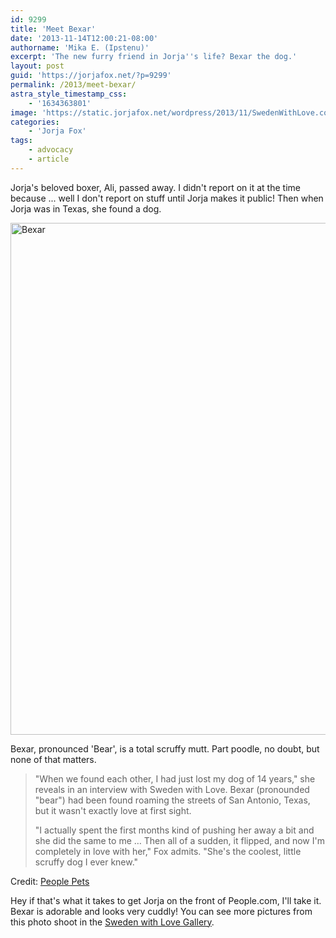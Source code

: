 ```yaml
---
id: 9299
title: 'Meet Bexar'
date: '2013-11-14T12:00:21-08:00'
authorname: 'Mika E. (Ipstenu)'
excerpt: 'The new furry friend in Jorja''s life? Bexar the dog.'
layout: post
guid: 'https://jorjafox.net/?p=9299'
permalink: /2013/meet-bexar/
astra_style_timestamp_css:
    - '1634363801'
image: 'https://static.jorjafox.net/wordpress/2013/11/SwedenWithLove.com_elizabeth-messina_013a.jpg'
categories:
    - 'Jorja Fox'
tags:
    - advocacy
    - article
---
```


Jorja's beloved boxer, Ali, passed away. I didn't report on it at the time because ... well I don't report on stuff until Jorja makes it public! Then when Jorja was in Texas, she found a dog.

<img class="aligncenter size-full wp-image-9300" alt="Bexar " src="//static.jorjafox.net/wordpress/2013/11/SwedenWithLove.com_elizabeth-messina_013a.jpg" width="600" height="819" />

Bexar, pronounced 'Bear', is a total scruffy mutt. Part poodle, no doubt, but none of that matters.
<blockquote>"When we found each other, I had just lost my dog of 14 years," she reveals in an interview with Sweden with Love. Bexar (pronounded "bear") had been found roaming the streets of San Antonio, Texas, but it wasn't exactly love at first sight.

"I actually spent the first months kind of pushing her away a bit and she did the same to me … Then all of a sudden, it flipped, and now I'm completely in love with her," Fox admits. "She's the coolest, little scruffy dog I ever knew."</blockquote>
Credit: <a href="http://www.peoplepets.com/people/pets/article/0,,20754984,00.html">People Pets</a>

Hey if that's what it takes to get Jorja on the front of People.com, I'll take it. Bexar is adorable and looks very cuddly! You can see more pictures from this photo shoot in the <a href="https://jorjafox.net/gallery/media/online/20131113-swedenwithlove/">Sweden with Love Gallery</a>.
